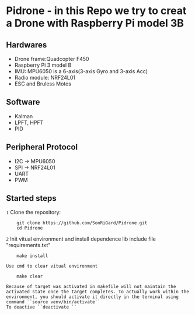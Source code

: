 # Pidrone - in this Repo we try to creat a Drone with Raspberry Pi model 3B

## Hardwares
- Drone frame:Quadcopter  F450
- Raspberry Pi 3 model B
- IMU: MPU6050 is a 6-axis(3-axis Gyro and 3-axis Acc)
- Radio module: NRF24L01
- ESC and Bruless Motos
## Software 
- Kalman
- LPFT, HPFT
- PID 
## Peripheral Protocol
- I2C -> MPU6050
- SPI -> NRF24L01
- UART
- PWM


## Started steps

`1` Clone the repository:

```
    git clone https://github.com/SonRiGard/Pidrone.git
    cd Pidrone
```
`2` Init vitual environment and install dependence lib include file "requirements.txt" 
```
    make install
```
    Use cmd to clear vitual environment 
```
    make clear
```
    Because of target was activated in makefile will not maintain the activated state once the target completes. To actually work within the environment, you should activate it directly in the terminal using command ``source venv/bin/activate``
    To deactive ``deactivate ``


